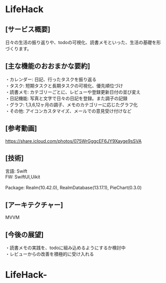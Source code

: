 # LifeHack 

## [サービス概要]
日々の生活の振り返りや、todoの可視化、読書メモといった、生活の基礎を形づくります。

## [主な機能のおおまかな要約]
・カレンダー: 日記、行ったタスクを振り返る  <br>
・タスク: 短期タスクと長期タスクの可視化、優先順位づけ  <br>
・読書メモ: カテゴリーごとに、レビューや登録更新日付の並び変え  <br>
・日記機能: 写真と文字で日々の日記を登録。また調子の記録  <br>
・グラフ: 1,3,6,12ヶ月の調子、メモのカテゴリーに応じたグラフ化  <br>
・その他: アイコンカスタマイズ、メールでの意見受け付けなど  <br>

## [参考動画]
<https://share.icloud.com/photos/075WrGggcEF6JY9Xayge9sSVA>

## [技術] <br>
言語: Swift  <br>
FW: SwiftUI,Uikit  <br>  
Package: Realm(10.42.0), RealmDatabase(13.17.1), PieChart(0.3.0)  <br>

## [アーキテクチャー] <br>
MVVM

## [今後の展望] <br>
・読書メモの実践を、todoに組み込めるようにするか検討中  <br>
・レビューからの改善を積極的に受け入れる
# LifeHack-
